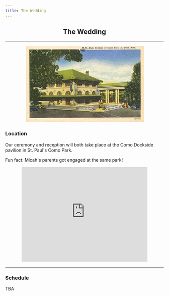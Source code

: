 ```yaml
---
title: The Wedding
---
```


<h2 align="center"> The Wedding </h2>

----
<p align="center">

<img src="img/ComoPavilion1909.JPG">
</p>

### Location

Our ceremony and reception will both take place at the Como Dockside pavilion in St. Paul's Como Park. 

Fun fact: Micah's parents got engaged at the same park!

<p align="center">
<iframe src="https://www.google.com/maps/embed?pb=!1m14!1m8!1m3!1d2822.11131912174!2d-93.1441629!3d44.9820497!3m2!1i1024!2i768!4f13.1!3m3!1m2!1s0x52b32b1dac9bab27%3A0xb4264e0af6d64510!2sComo+Dockside!5e0!3m2!1sen!2sus!4v1486357064178" width="400" height="300" frameborder="0" style="border:0" allowfullscreen></iframe>
<!-- [Map](https://www.google.com/maps/place/Como+Dockside/@44.9820497,-93.1441629,17z/data=!4m5!3m4!1s0x52b32b1dac9bab27:0xb4264e0af6d64510!8m2!3d44.9822356!4d-93.1431115) -->
</p>

-----


### Schedule

TBA

<!-- 
----

Get in touch with one of us anytime if you have questions about the event!
 -->